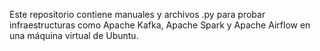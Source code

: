 Este repositorio contiene manuales y archivos .py para probar infraestructuras como Apache Kafka, Apache Spark y Apache Airflow en una máquina virtual de Ubuntu.
